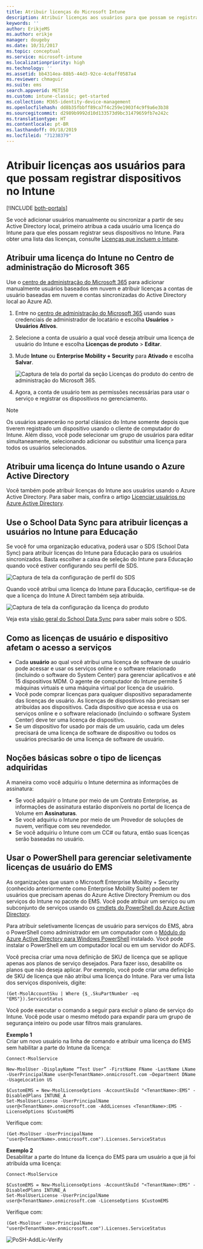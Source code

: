 ```yaml
---
title: Atribuir licenças do Microsoft Intune
description: Atribuir licenças aos usuários para que possam se registrar no Intune
keywords: ''
author: ErikjeMS
ms.author: erikje
manager: dougeby
ms.date: 10/31/2017
ms.topic: conceptual
ms.service: microsoft-intune
ms.localizationpriority: high
ms.technology: ''
ms.assetid: bb4314ea-88b5-44d3-92ce-4c6aff0587a4
ms.reviewer: chmaguir
ms.suite: ems
search.appverid: MET150
ms.custom: intune-classic; get-started
ms.collection: M365-identity-device-management
ms.openlocfilehash: dd8b35fbbff89ca7f4c259e1903f4c9f9a6e3b38
ms.sourcegitcommit: d2989b9992d10d133573d9bc31479659fb7e242c
ms.translationtype: HT
ms.contentlocale: pt-BR
ms.lasthandoff: 09/18/2019
ms.locfileid: "71238379"
---
```

# <a name="assign-licenses-to-users-so-they-can-enroll-devices-in-intune"></a>Atribuir licenças aos usuários para que possam registrar dispositivos no Intune

[!INCLUDE [both-portals](./includes/note-for-both-portals.md)]

Se você adicionar usuários manualmente ou sincronizar a partir de seu Active Directory local, primeiro atribua a cada usuário uma licença do Intune para que eles possam registrar seus dispositivos no Intune. Para obter uma lista das licenças, consulte [Licenças que incluem o Intune](licenses.md).

## <a name="assign-an-intune-license-in-the-microsoft-365-admin-center"></a>Atribuir uma licença do Intune no Centro de administração do Microsoft 365

Use o [centro de administração do Microsoft 365](http://go.microsoft.com/fwlink/p/?LinkId=698854) para adicionar manualmente usuários baseados em nuvem e atribuir licenças a contas de usuário baseadas em nuvem e contas sincronizadas do Active Directory local ao Azure AD.

1. Entre no [centro de administração do Microsoft 365](http://go.microsoft.com/fwlink/p/?LinkId=698854) usando suas credenciais de administrador de locatário e escolha **Usuários** > **Usuários Ativos**.

2. Selecione a conta de usuário a qual você deseja atribuir uma licença de usuário do Intune e escolha **Licenças de produto** > **Editar**.

3. Mude **Intune** ou **Enterprise Mobility + Security** para **Ativado** e escolha **Salvar**.

   ![Captura de tela do portal da seção Licenças do produto do centro de administração do Microsoft 365.](./media/office-assign-license.png)

4. Agora, a conta de usuário tem as permissões necessárias para usar o serviço e registrar os dispositivos no gerenciamento.

> [!NOTE]
> Os usuários aparecerão no portal clássico do Intune somente depois que tiverem registrado um dispositivo usando o cliente de computador do Intune. Além disso, você pode selecionar um grupo de usuários para editar simultaneamente, selecionando adicionar ou substituir uma licença para todos os usuários selecionados.

## <a name="assign-an-intune-license-by-using-azure-active-directory"></a>Atribuir uma licença do Intune usando o Azure Active Directory

Você também pode atribuir licenças do Intune aos usuários usando o Azure Active Directory. Para saber mais, confira o artigo [Licenciar usuários no Azure Active Directory](https://docs.microsoft.com/azure/active-directory/active-directory-licensing-group-assignment-azure-portal). 

## <a name="use-school-data-sync-to-assign-licenses-to-users-in-intune-for-education"></a>Use o School Data Sync para atribuir licenças a usuários no Intune para Educação
Se você for uma organização educativa, poderá usar o SDS (School Data Sync) para atribuir licenças do Intune para Educação para os usuários sincronizados. Basta escolher a caixa de seleção do Intune para Educação quando você estiver configurando seu perfil de SDS.  

![Captura de tela da configuração de perfil do SDS](./media/i4e-sds-profile-setup-setting.png)

Quando você atribui uma licença do Intune para Educação, certifique-se de que a licença do Intune A Direct também seja atribuída.

![Captura de tela da configuração da licença do produto](./media/i4e-set-licenses.png)

Veja esta [visão geral do School Data Sync](https://support.office.com/article/Overview-of-School-Data-Sync-and-Classroom-f3d1147b-4ade-4905-8518-508e729f2e91) para saber mais sobre o SDS.

## <a name="how-user-and-device-licenses-affect-access-to-services"></a>Como as licenças de usuário e dispositivo afetam o acesso a serviços
* Cada **usuário** ao qual você atribui uma licença de software de usuário pode acessar e usar os serviços online e o software relacionado (incluindo o software do System Center) para gerenciar aplicativos e até 15 dispositivos MDM. O agente de computador do Intune permite 5 máquinas virtuais e uma máquina virtual por licença de usuário.
* Você pode comprar licenças para qualquer dispositivo separadamente das licenças de usuário. As licenças de dispositivos não precisam ser atribuídas aos dispositivos. Cada dispositivo que acessa e usa os serviços online e o software relacionado (incluindo o software System Center) deve ter uma licença de dispositivo.
* Se um dispositivo for usado por mais de um usuário, cada um deles precisará de uma licença de software de dispositivo ou todos os usuários precisarão de uma licença de software de usuário.

## <a name="understanding-the-type-of-licenses-you-have-purchased"></a>Noções básicas sobre o tipo de licenças adquiridas

A maneira como você adquiriu o Intune determina as informações de assinatura:

- Se você adquirir o Intune por meio de um Contrato Enterprise, as informações de assinatura estarão disponíveis no portal de licença de Volume em **Assinaturas**.
- Se você adquiriu o Intune por meio de um Provedor de soluções de nuvem, verifique com seu revendedor.
- Se você adquiriu o Intune com um CC# ou fatura, então suas licenças serão baseadas no usuário.




## <a name="use-powershell-to-selectively-manage-ems-user-licenses"></a>Usar o PowerShell para gerenciar seletivamente licenças de usuário do EMS
As organizações que usam o Microsoft Enterprise Mobility + Security (conhecido anteriormente como Enterprise Mobility Suite) podem ter usuários que precisam apenas do Azure Active Directory Premium ou dos serviços do Intune no pacote do EMS. Você pode atribuir um serviço ou um subconjunto de serviços usando os [cmdlets do PowerShell do Azure Active Directory](https://msdn.microsoft.com/library/jj151815.aspx).

Para atribuir seletivamente licenças de usuário para serviços do EMS, abra o PowerShell como administrador em um computador com o [Módulo do Azure Active Directory para Windows PowerShell](https://msdn.microsoft.com/library/jj151815.aspx#bkmk_installmodule) instalado. Você pode instalar o PowerShell em um computador local ou em um servidor do ADFS.

Você precisa criar uma nova definição de SKU de licença que se aplique apenas aos planos de serviço desejados. Para fazer isso, desabilite os planos que não deseja aplicar. Por exemplo, você pode criar uma definição de SKU de licença que não atribui uma licença do Intune. Para ver uma lista dos serviços disponíveis, digite:

    (Get-MsolAccountSku | Where {$_.SkuPartNumber -eq "EMS"}).ServiceStatus

Você pode executar o comando a seguir para excluir o plano de serviço do Intune. Você pode usar o mesmo método para expandir para um grupo de segurança inteiro ou pode usar filtros mais granulares.

**Exemplo 1**<br>
Criar um novo usuário na linha de comando e atribuir uma licença do EMS sem habilitar a parte do Intune da licença:

    Connect-MsolService

    New-MsolUser -DisplayName “Test User” -FirstName FName -LastName LName -UserPrincipalName user@<TenantName>.onmicrosoft.com –Department DName -UsageLocation US

    $CustomEMS = New-MsolLicenseOptions -AccountSkuId "<TenantName>:EMS" -DisabledPlans INTUNE_A
    Set-MsolUserLicense -UserPrincipalName user@<TenantName>.onmicrosoft.com -AddLicenses <TenantName>:EMS -LicenseOptions $CustomEMS


Verifique com:

    (Get-MsolUser -UserPrincipalName "user@<TenantName>.onmicrosoft.com").Licenses.ServiceStatus

**Exemplo 2**<br>
Desabilitar a parte do Intune da licença do EMS para um usuário a que já foi atribuída uma licença:

    Connect-MsolService

    $CustomEMS = New-MsolLicenseOptions -AccountSkuId "<TenantName>:EMS" -DisabledPlans INTUNE_A
    Set-MsolUserLicense -UserPrincipalName user@<TenantName>.onmicrosoft.com -LicenseOptions $CustomEMS

Verifique com:

    (Get-MsolUser -UserPrincipalName "user@<TenantName>.onmicrosoft.com").Licenses.ServiceStatus

![PoSH-AddLic-Verify](./media/posh-addlic-verify.png)
